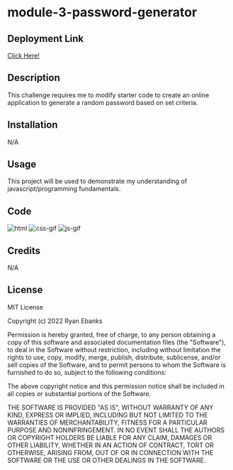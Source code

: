 # module-3-password-generator

## Deployment Link
[Click Here!](https://ryanebanks.github.io/module-3-password-generator/)

## Description
This challenge requires me to modify starter code to create an online application to generate a random password based on set criteria.

## Installation
N/A

## Usage
This project will be used to demonstrate my understanding of javascript/programming fundamentals.

## Code
![html](https://user-images.githubusercontent.com/43324378/212561514-65782966-c055-4e3a-be42-b939cc3b0901.PNG)
![css-gif](https://user-images.githubusercontent.com/43324378/212561521-d4e363ca-3e66-4c5f-9dcb-c682cad4635e.gif)
![js-gif](https://user-images.githubusercontent.com/43324378/212561524-c8ec8339-f0d6-4033-83f6-18568ec4df25.gif)


## Credits
N/A

## License
MIT License

Copyright (c) 2022 Ryan Ebanks

Permission is hereby granted, free of charge, to any person obtaining a copy of this software and associated documentation files (the "Software"), to deal in the Software without restriction, including without limitation the rights to use, copy, modify, merge, publish, distribute, sublicense, and/or sell copies of the Software, and to permit persons to whom the Software is furnished to do so, subject to the following conditions:

The above copyright notice and this permission notice shall be included in all copies or substantial portions of the Software.

THE SOFTWARE IS PROVIDED "AS IS", WITHOUT WARRANTY OF ANY KIND, EXPRESS OR IMPLIED, INCLUDING BUT NOT LIMITED TO THE WARRANTIES OF MERCHANTABILITY, FITNESS FOR A PARTICULAR PURPOSE AND NONINFRINGEMENT. IN NO EVENT SHALL THE AUTHORS OR COPYRIGHT HOLDERS BE LIABLE FOR ANY CLAIM, DAMAGES OR OTHER LIABILITY, WHETHER IN AN ACTION OF CONTRACT, TORT OR OTHERWISE, ARISING FROM, OUT OF OR IN CONNECTION WITH THE SOFTWARE OR THE USE OR OTHER DEALINGS IN THE SOFTWARE.
